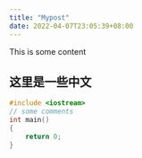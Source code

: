 ```yaml
---
title: "Mypost"
date: 2022-04-07T23:05:39+08:00
---
```


This is some content

## 这里是一些中文

```cpp
#include <iostream>
// some comments
int main()
{
    return 0;
}

```

